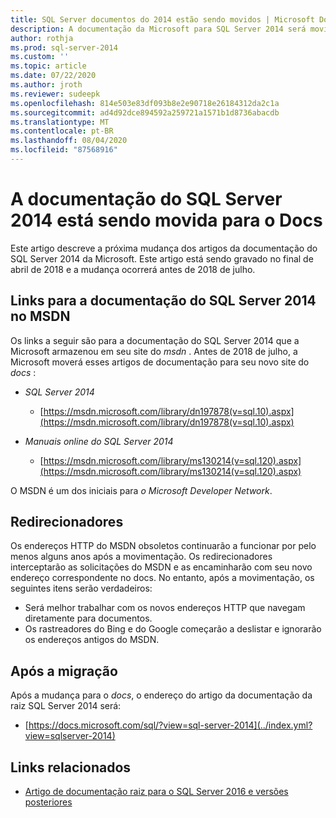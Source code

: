 ```yaml
---
title: SQL Server documentos do 2014 estão sendo movidos | Microsoft Docs
description: A documentação da Microsoft para SQL Server 2014 será movida antes de 2018 de julho, do MSDN para aqui no docs.
author: rothja
ms.prod: sql-server-2014
ms.custom: ''
ms.topic: article
ms.date: 07/22/2020
ms.author: jroth
ms.reviewer: sudeepk
ms.openlocfilehash: 814e503e83df093b8e2e90718e26184312da2c1a
ms.sourcegitcommit: ad4d92dce894592a259721a1571b1d8736abacdb
ms.translationtype: MT
ms.contentlocale: pt-BR
ms.lasthandoff: 08/04/2020
ms.locfileid: "87568916"
---
```

# <a name="documentation-for-sql-server-2014-is-moving-to-docs"></a>A documentação do SQL Server 2014 está sendo movida para o Docs

Este artigo descreve a próxima mudança dos artigos da documentação do SQL Server 2014 da Microsoft. Este artigo está sendo gravado no final de abril de 2018 e a mudança ocorrerá antes de 2018 de julho.

## <a name="links-to-sql-server-2014-documentation-on-msdn"></a>Links para a documentação do SQL Server 2014 no MSDN

Os links a seguir são para a documentação do SQL Server 2014 que a Microsoft armazenou em seu site do *msdn* . Antes de 2018 de julho, a Microsoft moverá esses artigos de documentação para seu novo site do *docs* :

- *SQL Server 2014*
    - [https://msdn.microsoft.com/library/dn197878(v=sql.10).aspx](https://msdn.microsoft.com/library/dn197878(v=sql.10).aspx)

- *Manuais online do SQL Server 2014*
    - [https://msdn.microsoft.com/library/ms130214(v=sql.120).aspx](https://msdn.microsoft.com/library/ms130214(v=sql.120).aspx)

O MSDN é um dos iniciais para *o Microsoft Developer Network*.


## <a name="redirectors"></a>Redirecionadores

Os endereços HTTP do MSDN obsoletos continuarão a funcionar por pelo menos alguns anos após a movimentação. Os redirecionadores interceptarão as solicitações do MSDN e as encaminharão com seu novo endereço correspondente no docs. No entanto, após a movimentação, os seguintes itens serão verdadeiros:

- Será melhor trabalhar com os novos endereços HTTP que navegam diretamente para documentos.
- Os rastreadores do Bing e do Google começarão a deslistar e ignorarão os endereços antigos do MSDN.


## <a name="after-the-move"></a>Após a migração

Após a mudança para o *docs*, o endereço do artigo da documentação da raiz SQL Server 2014 será:

- [https://docs.microsoft.com/sql/?view=sql-server-2014](../index.yml?view=sqlserver-2014)


## <a name="related-links"></a>Links relacionados

- [Artigo de documentação raiz para o SQL Server 2016 e versões posteriores](https://docs.microsoft.com/sql/?view=sql-server-2016)

